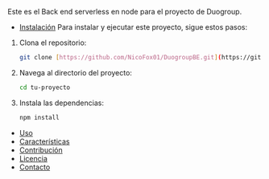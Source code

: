 Este es el Back end serverless en node para el proyecto de Duogroup.
-   [Instalación](#instalación)
Para instalar y ejecutar este proyecto, sigue estos pasos:

1.  Clona el repositorio:
    ```bash
    git clone [https://github.com/NicoFox01/DuogroupBE.git](https://github.com/NicoFox01/DuogroupBE)
    ```
2.  Navega al directorio del proyecto:
    ```bash
    cd tu-proyecto
    ```
3.  Instala las dependencias:
    ```bash
    npm install
    ```
-   [Uso](#uso)
-   [Características](#características)
-   [Contribución](#contribución)
-   [Licencia](#licencia)
-   [Contacto](#contacto)